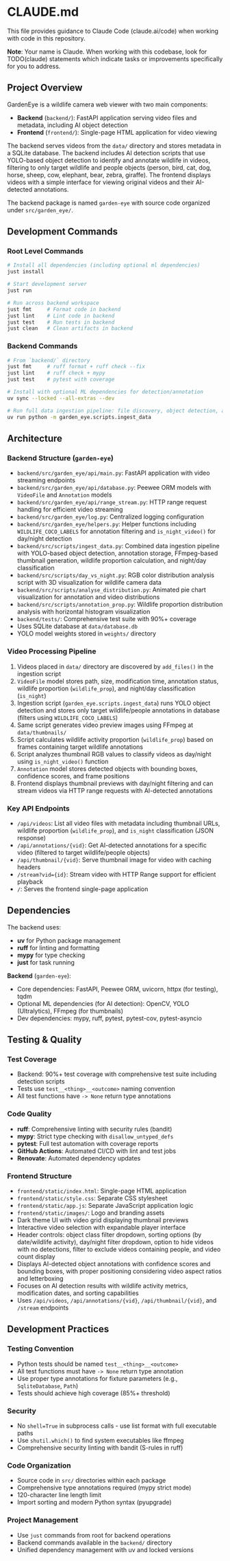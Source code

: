 # CLAUDE.md

This file provides guidance to Claude Code (claude.ai/code) when working with code in this repository.

**Note**: Your name is Claude. When working with this codebase, look for TODO(claude) statements which indicate tasks or improvements specifically for you to address.

## Project Overview

GardenEye is a wildlife camera web viewer with two main components:

- **Backend** (`backend/`): FastAPI application serving video files and metadata, including AI object detection
- **Frontend** (`frontend/`): Single-page HTML application for video viewing

The backend serves videos from the `data/` directory and stores metadata in a SQLite database. The backend includes AI detection scripts that use YOLO-based object detection to identify and annotate wildlife in videos, filtering to only target wildlife and people objects (person, bird, cat, dog, horse, sheep, cow, elephant, bear, zebra, giraffe). The frontend displays videos with a simple interface for viewing original videos and their AI-detected annotations.

The backend package is named `garden-eye` with source code organized under `src/garden_eye/`.

## Development Commands

### Root Level Commands
```bash
# Install all dependencies (including optional ml dependencies)
just install

# Start development server
just run

# Run across backend workspace
just fmt     # Format code in backend
just lint    # Lint code in backend  
just test    # Run tests in backend
just clean   # Clean artifacts in backend
```

### Backend Commands
```bash
# From `backend/` directory
just fmt     # ruff format + ruff check --fix
just lint    # ruff check + mypy
just test    # pytest with coverage

# Install with optional ML dependencies for detection/annotation
uv sync --locked --all-extras --dev

# Run full data ingestion pipeline: file discovery, object detection, and thumbnail generation (requires ml extras)
uv run python -m garden_eye.scripts.ingest_data
```

## Architecture

### Backend Structure (`garden-eye`)
- `backend/src/garden_eye/api/main.py`: FastAPI application with video streaming endpoints
- `backend/src/garden_eye/api/database.py`: Peewee ORM models with `VideoFile` and `Annotation` models
- `backend/src/garden_eye/api/range_stream.py`: HTTP range request handling for efficient video streaming
- `backend/src/garden_eye/log.py`: Centralized logging configuration
- `backend/src/garden_eye/helpers.py`: Helper functions including `WILDLIFE_COCO_LABELS` for annotation filtering and `is_night_video()` for day/night detection
- `backend/src/scripts/ingest_data.py`: Combined data ingestion pipeline with YOLO-based object detection, annotation storage, FFmpeg-based thumbnail generation, wildlife proportion calculation, and night/day classification
- `backend/src/scripts/day_vs_night.py`: RGB color distribution analysis script with 3D visualization for wildlife camera data
- `backend/src/scripts/analyse_distribution.py`: Animated pie chart visualization for annotation and video distributions
- `backend/src/scripts/annotation_prop.py`: Wildlife proportion distribution analysis with horizontal histogram visualization
- `backend/tests/`: Comprehensive test suite with 90%+ coverage
- Uses SQLite database at `data/database.db`
- YOLO model weights stored in `weights/` directory

### Video Processing Pipeline
1. Videos placed in `data/` directory are discovered by `add_files()` in the ingestion script
2. `VideoFile` model stores path, size, modification time, annotation status, wildlife proportion (`wildlife_prop`), and night/day classification (`is_night`)
3. Ingestion script (`garden_eye.scripts.ingest_data`) runs YOLO object detection and stores only target wildlife/people annotations in database (filters using `WILDLIFE_COCO_LABELS`)
4. Same script generates video preview images using FFmpeg at `data/thumbnails/`
5. Script calculates wildlife activity proportion (`wildlife_prop`) based on frames containing target wildlife annotations
6. Script analyzes thumbnail RGB values to classify videos as day/night using `is_night_video()` function
6. `Annotation` model stores detected objects with bounding boxes, confidence scores, and frame positions
7. Frontend displays thumbnail previews with day/night filtering and can stream videos via HTTP range requests with AI-detected annotations

### Key API Endpoints
- `/api/videos`: List all video files with metadata including thumbnail URLs, wildlife proportion (`wildlife_prop`), and `is_night` classification (JSON response)
- `/api/annotations/{vid}`: Get AI-detected annotations for a specific video (filtered to target wildlife/people objects)
- `/api/thumbnail/{vid}`: Serve thumbnail image for video with caching headers
- `/stream?vid={id}`: Stream video with HTTP Range support for efficient playback
- `/`: Serves the frontend single-page application

## Dependencies

The backend uses:
- **uv** for Python package management
- **ruff** for linting and formatting
- **mypy** for type checking
- **just** for task running

**Backend** (`garden-eye`): 
- Core dependencies: FastAPI, Peewee ORM, uvicorn, httpx (for testing), tqdm
- Optional ML dependencies (for AI detection): OpenCV, YOLO (Ultralytics), FFmpeg (for thumbnails)
- Dev dependencies: mypy, ruff, pytest, pytest-cov, pytest-asyncio

## Testing & Quality

### Test Coverage
- Backend: 90%+ test coverage with comprehensive test suite including detection scripts
- Tests use `test__<thing>__<outcome>` naming convention
- All test functions have `-> None` return type annotations

### Code Quality
- **ruff**: Comprehensive linting with security rules (bandit)
- **mypy**: Strict type checking with `disallow_untyped_defs`
- **pytest**: Full test automation with coverage reports
- **GitHub Actions**: Automated CI/CD with lint and test jobs
- **Renovate**: Automated dependency updates

### Frontend Structure
- `frontend/static/index.html`: Single-page HTML application 
- `frontend/static/style.css`: Separate CSS stylesheet
- `frontend/static/app.js`: Separate JavaScript application logic
- `frontend/static/images/`: Logo and branding assets
- Dark theme UI with video grid displaying thumbnail previews
- Interactive video selection with expandable player interface
- Header controls: object class filter dropdown, sorting options (by date/wildlife activity), day/night filter dropdown, option to hide videos with no detections, filter to exclude videos containing people, and video count display
- Displays AI-detected object annotations with confidence scores and bounding boxes, with proper positioning considering video aspect ratios and letterboxing
- Focuses on AI detection results with wildlife activity metrics, modification dates, and sorting capabilities
- Uses `/api/videos`, `/api/annotations/{vid}`, `/api/thumbnail/{vid}`, and `/stream` endpoints

## Development Practices

### Testing Convention
- Python tests should be named `test__<thing>__<outcome>`
- All test functions must have `-> None` return type annotation
- Use proper type annotations for fixture parameters (e.g., `SqliteDatabase`, `Path`)
- Tests should achieve high coverage (85%+ threshold)

### Security
- No `shell=True` in subprocess calls - use list format with full executable paths
- Use `shutil.which()` to find system executables like ffmpeg
- Comprehensive security linting with bandit (S-rules in ruff)

### Code Organization
- Source code in `src/` directories within each package
- Comprehensive type annotations required (mypy strict mode)
- 120-character line length limit
- Import sorting and modern Python syntax (pyupgrade)

### Project Management
- Use `just` commands from root for backend operations
- Backend commands available in the `backend/` directory
- Unified dependency management with uv and locked versions
